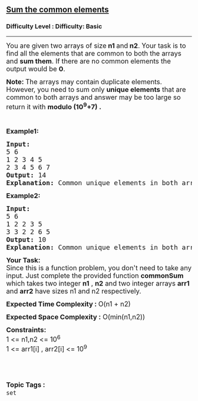 <h2><a href="https://www.geeksforgeeks.org/problems/sum-the-common-elements/1?page=1&category=set,Pointers&sortBy=difficulty">Sum the common elements</a></h2><h3>Difficulty Level : Difficulty: Basic</h3><hr><div class="problems_problem_content__Xm_eO"><div class="problemQuestion">
<p><span style="font-size: 18px;">You are given two arrays of size<strong> n1 </strong>and<strong> n2</strong>. Your task is to find all the elements that are common to both the arrays and <strong>sum them</strong>. If there are no common elements the output would be <strong>0</strong>.</span></p>
<p><strong><span style="font-size: 18px;">Note: </span></strong><span style="font-size: 18px;">The arrays may contain duplicate elements. However, you need to sum only <strong>unique elements</strong> that are common to both arrays and answer may be too large so return it with <strong>modulo (10<sup>9</sup>+7) .</strong></span></p>
<p>&nbsp;</p>
<p><span style="font-size: 18px;"><strong>Example1:</strong></span></p>
<pre><span style="font-size: 18px;"><strong>Input:</strong>
5 6
1 2 3 4 5
2 3 4 5 6 7
<strong>Output: </strong>14<br><strong>Explanation: </strong>Common unique elements in both arrays are 2, 3, 4 and 5 so answer will be 2+3+4+5 = 14<br></span></pre>
<p><strong><span style="font-size: 18px;">Example2:</span></strong></p>
<pre><span style="font-size: 18px;"><strong>Input:</strong>
5 6
1 2 2 3 5
3 3 2 2 6 5
<strong>Output: </strong>10<br><strong>Explanation: </strong>Common unique elements in both arrays are 2, 3 and 5 so answer will be 2+3+5 = 10</span></pre>
<p><span style="font-size: 18px;"><strong>Your Task:</strong><br>Since this is a function problem, you don't need to take any input. Just complete the provided function <strong>commonSum</strong> which takes two integer <strong>n1</strong> , <strong>n2</strong> and two integer arrays <strong>arr1</strong> and <strong>arr2</strong> have sizes n1 and n2 respectively.</span></p>
<p><span style="font-size: 18px;"><strong>Expected Time Complexity : </strong>O(n1 + n2)</span></p>
<p><span style="font-size: 18px;"><strong>Expected Space Complexity :</strong> O(min(n1,n2))</span></p>
<p><span style="font-size: 18px;"><strong>Constraints:</strong><br>1 &lt;= n1,n2 &lt;= 10<sup>6</sup><br>1 &lt;= arr1[i] , arr2[i] &lt;= 10<sup>9</sup></span></p>
<p>&nbsp;</p>
</div></div><br><p><span style=font-size:18px><strong>Topic Tags : </strong><br><code>set</code>&nbsp;